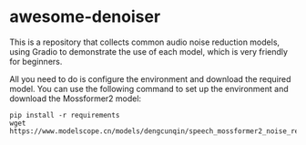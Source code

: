 # awesome-denoiser
This is a repository that collects common audio noise reduction models, using Gradio to demonstrate the use of each model, which is very friendly for beginners.

All you need to do is configure the environment and download the required model. You can use the following command to set up the environment and download the Mossformer2 model:
```
pip install -r requirements
wget https://www.modelscope.cn/models/dengcunqin/speech_mossformer2_noise_reduction_16k/resolve/master/simple_model.onnx
```

